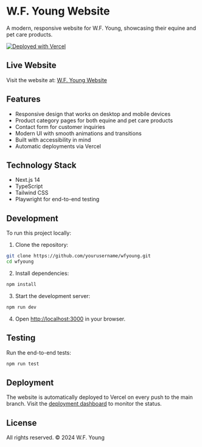 # W.F. Young Website

A modern, responsive website for W.F. Young, showcasing their equine and pet care products.

[![Deployed with Vercel](https://vercel.com/button)](https://wfyoung.vercel.app)

## Live Website

Visit the website at: [W.F. Young Website](https://wfyoung.vercel.app)

## Features

- Responsive design that works on desktop and mobile devices
- Product category pages for both equine and pet care products
- Contact form for customer inquiries
- Modern UI with smooth animations and transitions
- Built with accessibility in mind
- Automatic deployments via Vercel

## Technology Stack

- Next.js 14
- TypeScript
- Tailwind CSS
- Playwright for end-to-end testing

## Development

To run this project locally:

1. Clone the repository:
```bash
git clone https://github.com/yourusername/wfyoung.git
cd wfyoung
```

2. Install dependencies:
```bash
npm install
```

3. Start the development server:
```bash
npm run dev
```

4. Open [http://localhost:3000](http://localhost:3000) in your browser.

## Testing

Run the end-to-end tests:
```bash
npm run test
```

## Deployment

The website is automatically deployed to Vercel on every push to the main branch. Visit the [deployment dashboard](https://vercel.com) to monitor the status.

## License

All rights reserved. © 2024 W.F. Young
